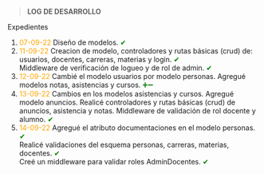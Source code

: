 > **LOG DE DESARROLLO**

Expedientes
  1. <span style="color:orange">07-09-22</span> Diseño de modelos. <span style="color:green">✔</span>
  2. <span style="color:orange">11-09-22</span> Creacion de modelo, controladores y rutas básicas (crud) de: <br>
  usuarios, docentes, carreras, materias y login. <span style="color:green">✔</span> <br>
  Middleware de verificación de logueo y de rol de admin. <span style="color:green">✔</span> 
  3. <span style="color:orange">12-09-22</span> Cambié el modelo usuarios por modelo personas. Agregué modelos notas, asistencias y cursos. <span style="color:green">➕➖</span>
  4. <span style="color:orange">13-09-22</span> Cambios en los modelos asistencias y cursos. Agregué modelo anuncios. Realicé controladores y rutas básicas (crud) de anuncios, asistencia y notas. Middleware de validación de rol docente y alumno. <span style="color:green">✔</span>
  5. <span style="color:orange">14-09-22</span> Agregué el atributo documentaciones en el modelo personas. <span style="color:green">✔</span><br>
  Realicé validaciones del esquema personas, carreras, materias, docentes. <span style="color:green">✔</span><br>
  Creé un middleware para validar roles AdminDocentes. <span style="color:green">✔</span>